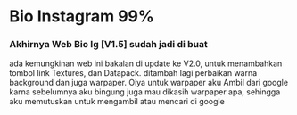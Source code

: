 <h1>Bio Instagram 99% </h1>
<h3>Akhirnya Web Bio Ig [V1.5] sudah jadi di buat</h3>
<p> ada kemungkinan web ini bakalan di update ke V2.0, untuk menambahkan tombol link Textures, dan Datapack. ditambah lagi perbaikan warna background dan juga warpaper. Oiya untuk warpaper aku Ambil dari google karna sebelumnya aku bingung juga mau dikasih warpaper apa, sehingga aku memutuskan untuk mengambil atau mencari di google</p>
